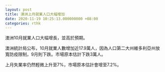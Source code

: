 ```yaml
---
layout: post
title: 澳洲上月就業人口大幅增加
date: 2020-11-19 10:25:13.000000000 +08:00
categories: rthk
---
```


澳洲10月就業人口大幅增長，並高於預期。

澳洲統計局公布，10月就業人數增加近17.9萬人，因為人口第二大州維多利亞州放寬防疫限制，9月則下跌。市場原本估計下跌3萬人。

上月失業率仍然輕微上升至7%，市場原本估計會增至7.2%。

